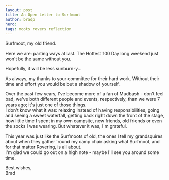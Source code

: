```yaml
---
layout: post
title: An Open Letter to Surfmoot
author: bradp
hero:
tags: moots rovers reflection
---
```


Surfmoot, my old friend.

Here we are: parting ways at last. The Hottest 100 Day long weekend just won't be the same without you.

<!--more-->

Hopefully, it will be less sunburn-y...

As always, my thanks to your committee for their hard work. Without their time and effort you would be but a shadow of yourself.

Over the past few years, I've become more of a fan of Mudbash - don't feel bad, we've both different people and events, respectively, than we were 7 years ago; it's just one of those things.  
I don't know what it was: relaxing instead of having responsibilities, going and seeing a sweet waterfall, getting back right down the front of the stage, how little time I spent in my own campsite, new friends, old friends or even the socks I was wearing. But whatever it was, I'm grateful.

This year was just like the Surfmoots of old, the ones I tell my grandsquires about when they gather 'round my camp chair asking what Surfmoot, and for that matter Rovering, is all about.  
I'm glad we could go out on a high note - maybe I'll see you around some time.

Best wishes,  
Brad